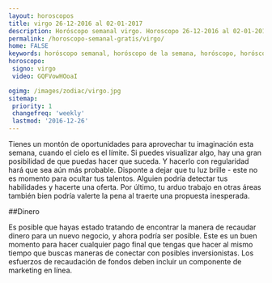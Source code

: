 ```yaml
---
layout: horoscopos
title: virgo 26-12-2016 al 02-01-2017 
description: Horóscopo semanal virgo. Horoscopo 26-12-2016 al 02-01-2017. Horoscopos univision gratis
permalink: /horoscopo-semanal-gratis/virgo/
home: FALSE
keywords: horóscopo semanal, horóscopo de la semana, horóscopo, horóscopo gratis,horóscopos, horóscopo esperanza gracia, horoscopos virgo la semana, horóscopos gratis, Tarot, Astrologia, Zodíaco, virgo, horoscopo gratis
horoscopo:
 signo: virgo
 video: GQFVowHOoaI

ogimg: /images/zodiac/virgo.jpg
sitemap:
 priority: 1
 changefreq: 'weekly'
 lastmod: '2016-12-26'
---
```



Tienes un montón de oportunidades para aprovechar tu imaginación esta semana, cuando el cielo es el límite. Si puedes visualizar algo, hay una gran posibilidad de que puedas hacer que suceda. Y hacerlo con regularidad hará que sea aún más probable. Disponte a dejar que tu luz brille - este no es momento para ocultar tus talentos. Alguien podría detectar tus habilidades y hacerte una oferta. Por último, tu arduo trabajo en otras áreas también bien podría valerte la pena al traerte una propuesta inesperada.

##Dinero

Es posible que hayas estado tratando de encontrar la manera de recaudar dinero para un nuevo negocio, y ahora podría ser posible. Este es un buen momento para hacer cualquier pago final que tengas que hacer al mismo tiempo que buscas maneras de conectar con posibles inversionistas. Los esfuerzos de recaudación de fondos deben incluir un componente de marketing en línea.